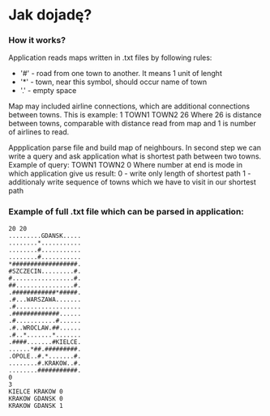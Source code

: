 # Jak dojadę?

### How it works?
Application reads maps written in .txt files by following rules:
- '#' - road from one town to another. It means 1 unit of lenght
- '*' - town, near this symbol, should occur name of town
- '.' - empty space

Map may included airline connections, which are additional connections between towns. 
This is example:
1
TOWN1 TOWN2 26
Where 26 is distance between towns, comparable with distance read from map and 1 is number of airlines to read.

Appplication parse file and build map of neighbours. In second step we can write a query and ask application what is shortest path between two towns.
Example of query:
TOWN1 TOWN2 0
Where number at end is mode in which application give us result:
0 - write only length of shortest path
1 - additionaly write sequence of towns which we have to visit in our shortest path

### Example of full .txt file which can be parsed in application:
```
20 20
.........GDANSK.....
........*...........
........#...........
........#...........
*##################.
#SZCZECIN.........#.
#.................#.
##................#.
.############*#####.
.#...WARSZAWA.......
.#..................
.#############......
.#...........#......
.#..WROCLAW.##......
.#..*.......*.......
.####.......#KIELCE.
......*##.#########.
.OPOLE..#.*.......#.
........#.KRAKOW..#.
........###########.
0
3
KIELCE KRAKOW 0
KRAKOW GDANSK 0
KRAKOW GDANSK 1
```
